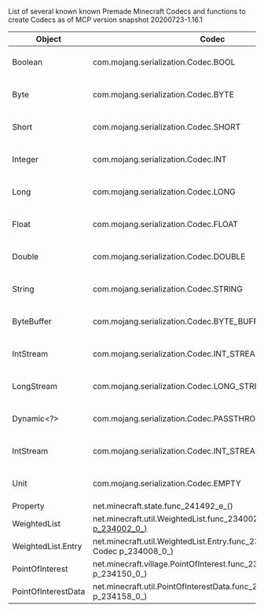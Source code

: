 List of several known known Premade Minecraft Codecs and functions to create Codecs as of MCP version snapshot 20200723-1.16.1

| Object  | Codec | Notes |
| ------------- | ------------- | ------------- |
| Boolean  | com.mojang.serialization.Codec.BOOL  | DFU Default Codec |
| Byte  | com.mojang.serialization.Codec.BYTE  | DFU Default Codec |
| Short  | com.mojang.serialization.Codec.SHORT  | DFU Default Codec |
| Integer  | com.mojang.serialization.Codec.INT  | DFU Default Codec |
| Long  | com.mojang.serialization.Codec.LONG  | DFU Default Codec |
| Float  | com.mojang.serialization.Codec.FLOAT  | DFU Default Codec |
| Double  | com.mojang.serialization.Codec.DOUBLE  | DFU Default Codec |
| String  | com.mojang.serialization.Codec.STRING  | DFU Default Codec |
| ByteBuffer  | com.mojang.serialization.Codec.BYTE_BUFFER  | DFU Default Codec |
| IntStream  | com.mojang.serialization.Codec.INT_STREAM  | DFU Default Codec |
| LongStream  | com.mojang.serialization.Codec.LONG_STREAM  | DFU Default Codec |
| Dynamic<?>  | com.mojang.serialization.Codec.PASSTHROUGH  | DFU Default Codec |
| IntStream  | com.mojang.serialization.Codec.INT_STREAM  | DFU Default Codec |
| Unit  | com.mojang.serialization.Codec.EMPTY  | DFU Default Codec |
| Property  | net.minecraft.state.func_241492_e_()  |  |
| WeightedList<U>  | net.minecraft.util.WeightedList.func_234002_a_(Codec<U> p_234002_0_)  |  |
| WeightedList.Entry<E>  | net.minecraft.util.WeightedList.Entry.func_234008_a_(final Codec<E> p_234008_0_)  |  |
| PointOfInterest  | net.minecraft.village.PointOfInterest.func_234150_a_(Runnable p_234150_0_)  |  |
| PointOfInterestData  | net.minecraft.util.PointOfInterestData.func_234158_a_(Runnable p_234158_0_)  |  |

